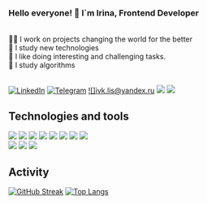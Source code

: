 ### Hello everyone! 👋 I`m Irina, Frontend Developer
<br />
👩‍💻 I work on projects changing the world for the better <br />
🎯 I study new technologies <br />
💪 I like doing interesting and challenging tasks. <br />
📝 I study algorithms <br />
<br />

[![LinkedIn](https://img.shields.io/badge/LinkedIn-0077B5?style=for-the-badge&logo=linkedin&logoColor=white)](https://www.linkedin.com/in/ivkrylova) 
[![Telegram](https://img.shields.io/badge/-Telegram-blue?style=for-the-badge&logo=telegram)](https://t.me/IVKrylova)
[![]<ivk.lis@yandex.ru>](https://img.shields.io/badge/E--mail-ivk.lis%40yandex.ru-orange?style=for-the-badge&logo=appveyo)
![](https://komarev.com/ghpvc/?username=IVKrylova&color=orange&style=for-the-badge) 
![](https://www.codewars.com/users/lis_krylova/badges/micro)
<br />

## Technologies and tools
![](https://img.shields.io/badge/next.js-000000?style=for-the-badge&logo=nextdotjs&logoColor=white)
![](https://img.shields.io/badge/React-20232A?style=for-the-badge&logo=react&logoColor=61DAFB)
![](https://img.shields.io/badge/Redux-593D88?style=for-the-badge&logo=redux&logoColor=white)
![](https://img.shields.io/badge/React_Router-CA4245?style=for-the-badge&logo=react-router&logoColor=white)
![](https://img.shields.io/badge/JavaScript-323330?style=for-the-badge&logo=javascript&logoColor=F7DF1E)
![](https://img.shields.io/badge/TypeScript-007ACC?style=for-the-badge&logo=typescript&logoColor=white)
![](https://img.shields.io/badge/HTML5-E34F26?style=for-the-badge&logo=html5&logoColor=white) 
![](https://img.shields.io/badge/CSS3-1572B6?style=for-the-badge&logo=css3&logoColor=white)  
![](https://img.shields.io/badge/-SCSS-ff69b4?style=for-the-badge)
![](https://img.shields.io/badge/Express.js-000000?style=for-the-badge&logo=express&logoColor=white) 
![](https://img.shields.io/badge/MongoDB-4EA94B?style=for-the-badge&logo=mongodb&logoColor=white)
<br />

## Activity
[![GitHub Streak](https://streak-stats.demolab.com?user=IVKrylova&hide_border=true)](https://git.io/streak-stats)
[![Top Langs](https://github-readme-stats-git-masterrstaa-rickstaa.vercel.app/api/top-langs/?username=IVKrylova&layout=compact)](https://github.com/anuraghazra/github-readme-stats)
